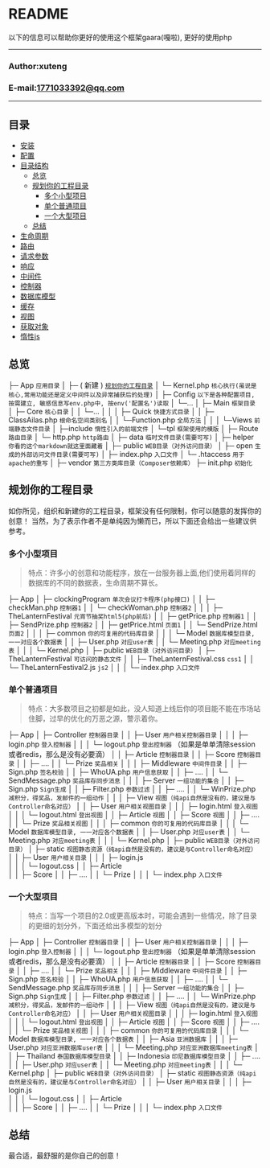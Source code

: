 README
===========================
以下的信息可以帮助你更好的使用这个框架gaara(嘎啦), 更好的使用php
****
### Author:xuteng
### E-mail:1771033392@qq.com
****
## 目录
* [安装](/helper/install.md)
* [配置](/helper/configure.md)
* [目录结构](/helper/catalog.md)
    * [总览](#总览)
    * [规划你的工程目录](#规划你的工程目录)
        * [多个小型项目](#多个小型项目)
        * [单个普通项目](#单个普通项目)
        * [一个大型项目](#一个大型项目)
    * [总结](#总结)
* [生命周期](/helper/cycle.md)
* [路由](/helper/route.md)
* [请求参数](/helper/request.md)
* [响应](/helper/response.md)
* [中间件](/helper/middleware.md)
* [控制器](/helper/controller.md)
* [数据库模型](/helper/model.md)
* [缓存](/helper/cache.md)
* [视图](/helper/view.md)
* [获取对象](/helper/getobj.md)
* [惰性js](/helper/inertjs.md)
## 总览
├─ App                      `应用目录`
│   ├─ ( 新建 )             [`规划你的工程目录`](#规划你的工程目录)
│   └─ Kernel.php           `核心执行(虽说是核心,常用功能还是定义中间件以及异常捕获后的处理)`
│
├─ Config                   `以下是各种配置项目, 按需建立, 敏感信息写env.php中, 按env('配置名')读取`
│   └─...
│
├─ Main                     `框架目录`
│   ├─ Core                 `核心目录`
│   │   └─...
│   │
│   ├─ Quick                `快捷方式目录`
│   │   ├─ ClassAilas.php   `根命名空间类别名`
│   │   └─Function.php      `全局方法`
│   │
│   └─Views                 `前端静态文件目录`
│        ├─include          `惰性引入的前端文件`
│        └─tpl              `框架使用的模版`
│
├─ Route                    `路由目录`
│   └─ http.php             `http路由`
│
├─ data                     `临时文件目录(需要可写)`
│
├─ helper                   `你看的这个markdown就这里面藏着`
│
├─ public                   `WEB目录（对外访问目录）`
│   ├─ open                 `生成的外部访问文件目录(需要可写)`
│   ├─ index.php            `入口文件`
│   └─ .htaccess            `用于apache的重写`
│
├─ vendor                   `第三方类库目录（Composer依赖库）`
├─ init.php                 `初始化`
## 规划你的工程目录
如你所见，组织和新建你的工程目录，框架没有任何限制，你可以随意的发挥你的创意！
当然，为了表示作者不是单纯因为懒而已，所以下面还会给出一些建议供参考。
### 多个小型项目
> 特点：许多小的创意和功能程序，放在一台服务器上面,他们使用着同样的数据库的不同的数据表，生命周期不算长。

├─ App
│   ├─ clockingProgram      `单次会议打卡程序(php接口)`
│   │   ├─ checkMan.php     `控制器1`
│   │   └─ checkWoman.php   `控制器2`
│   │
│   ├─ TheLanternFestival   `元宵节抽奖html5(php前后)`
│   │   ├─ getPrice.php     `控制器1`
│   │   ├─ SendPrize.php    `控制器2`
│   │   ├─ getPrice.html    `页面1`
│   │   └─ SendPrize.html   `页面2`
│   │
│   ├─ common                `你的可复用的代码库目录`
│   │
│   └─ Model                `数据库模型目录, 一一对应各个数据表` 
│   │   ├─ User.php         `对应user表`
│   │   └─ Meeting.php      `对应meeting表`
│   │
│   └─ Kernel.php
│ 
├─ public                   `WEB目录（对外访问目录）`
│   ├─ TheLanternFestival   `可访问的静态文件`
│   │   ├─ TheLanternFestival.css  `css1`
│   │   └─ TheLanternFestival2.js  `js2`
│   │
│   └─ index.php            `入口文件`
### 单个普通项目
> 特点：大多数项目之初都是如此，没人知道上线后你的项目能不能在市场站住脚，过早的优化的万恶之源，警示着你。

├─ App
│   ├─ Controller           `控制器目录`
│   │   ├─ User             `用户相关控制器目录`
│   │   │  ├─ login.php     `登入控制器`
│   │   │  └─ logout.php    `登出控制器` （如果是单单清除session或者redis，那么是没有必要滴）
│   │   ├─ Article          `控制器目录`
│   │   ├─ Score            `控制器目录`
│   │   ├─ ....
│   │   └─ Prize            `奖品相关`
│   │
│   ├─ Middleware           `中间件目录`
│   │   ├─ Sign.php         `签名校验`
│   │   ├─ WhoUA.php        `用户信息获取`
│   │   ├─ ....
│   │   └─ SendMessage.php `奖品库存同步消息`
│   │
│   ├─ Server               `一组功能的集合`
│   │   ├─ Sign.php         `Sign生成`
│   │   ├─ Filter.php       `参数过滤`
│   │   ├─ ....
│   │   └─ WinPrize.php     `减积分，得奖品，发邮件的一组动作`
│   │
│   ├─ View                 `视图（纯api自然是没有的，建议是与Controller命名对应）`
│   │   ├─ User             `用户相关视图目录`
│   │   │  ├─ login.html     `登入视图`
│   │   │  └─ logout.html    `登出视图`
│   │   ├─ Article          `视图`
│   │   ├─ Score            `视图`
│   │   ├─ ....
│   │   └─ Prize            `奖品相关视图`
│   │ 
│   ├─ common                `你的可复用的代码库目录`
│   │
│   └─ Model                `数据库模型目录, 一一对应各个数据表` 
│   │   ├─ User.php         `对应user表`
│   │   └─ Meeting.php      `对应meeting表`
│   │
│   └─ Kernel.php
│ 
├─ public                   `WEB目录（对外访问目录）`
│   ├─ static                 `视图静态资源（纯api自然是没有的，建议是与Controller命名对应）`
│   │   ├─ User             `用户相关目录`
│   │   │  ├─ login.js      
│   │   │  └─ logout.css 
│   │   ├─ Article         
│   │   ├─ Score 
│   │   ├─ ....
│   │   └─ Prize
│   │
│   └─ index.php            `入口文件`
### 一个大型项目
> 特点：当写一个项目的2.0或更高版本时，可能会遇到一些情况，除了目录的更细的划分外，下面还给出多模型的划分

├─ App
│   ├─ Controller           `控制器目录`
│   │   ├─ User             `用户相关控制器目录`
│   │   │  ├─ login.php     `登入控制器`
│   │   │  └─ logout.php    `登出控制器` （如果是单单清除session或者redis，那么是没有必要滴）
│   │   ├─ Article          `控制器目录`
│   │   ├─ Score            `控制器目录`
│   │   ├─ ....
│   │   └─ Prize            `奖品相关`
│   │
│   ├─ Middleware           `中间件目录`
│   │   ├─ Sign.php         `签名校验`
│   │   ├─ WhoUA.php        `用户信息获取`
│   │   ├─ ....
│   │   └─ SendMessage.php `奖品库存同步消息`
│   │
│   ├─ Server               `一组功能的集合`
│   │   ├─ Sign.php         `Sign生成`
│   │   ├─ Filter.php       `参数过滤`
│   │   ├─ ....
│   │   └─ WinPrize.php     `减积分，得奖品，发邮件的一组动作`
│   │
│   ├─ View                 `视图（纯api自然是没有的，建议是与Controller命名对应）`
│   │   ├─ User             `用户相关视图目录`
│   │   │  ├─ login.html     `登入视图`
│   │   │  └─ logout.html    `登出视图`
│   │   ├─ Article          `视图`
│   │   ├─ Score            `视图`
│   │   ├─ ....
│   │   └─ Prize            `奖品相关视图`
│   │ 
│   ├─ common                `你的可复用的代码库目录`
│   │
│   └─ Model                `数据库模型目录, 一一对应各个数据表` 
│   │   ├─ Asia             `亚洲数据库`
│   │   │  ├─ User.php      `对应亚洲数据库user表`
│   │   │  └─ Meeting.php   `对应亚洲数据库meeting表`
│   │   ├─ Thailand         `泰国数据库模型目录`
│   │   ├─ Indonesia        `印尼数据库模型目录`
│   │   ├─ ....
│   │   ├─ User.php         `对应user表`
│   │   └─ Meeting.php      `对应meeting表`
│   │
│   └─ Kernel.php
│ 
├─ public                   `WEB目录（对外访问目录）`
│   ├─ static                 `视图静态资源（纯api自然是没有的，建议是与Controller命名对应）`
│   │   ├─ User             `用户相关目录`
│   │   │  ├─ login.js      
│   │   │  └─ logout.css 
│   │   ├─ Article         
│   │   ├─ Score 
│   │   ├─ ....
│   │   └─ Prize
│   │
│   └─ index.php            `入口文件`
## 总结
最合适，最舒服的是你自己的创意！